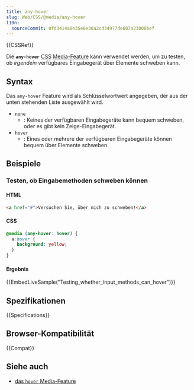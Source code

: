```yaml
---
title: any-hover
slug: Web/CSS/@media/any-hover
l10n:
  sourceCommit: 0fd3414a0e35e6e30a2cd34977de607a23000bef
---
```


{{CSSRef}}

Die **`any-hover`** [CSS](/de/docs/Web/CSS) [Media-Feature](/de/docs/Web/CSS/@media#media_features) kann verwendet werden, um zu testen, ob _irgendein_ verfügbares Eingabegerät über Elemente schweben kann.

## Syntax

Das `any-hover` Feature wird als Schlüsselwortwert angegeben, der aus der unten stehenden Liste ausgewählt wird.

- `none`
  - : Keines der verfügbaren Eingabegeräte kann bequem schweben, oder es gibt kein Zeige-Eingabegerät.
- `hover`
  - : Eines oder mehrere der verfügbaren Eingabegeräte können bequem über Elemente schweben.

## Beispiele

### Testen, ob Eingabemethoden schweben können

#### HTML

```html
<a href="#">Versuchen Sie, über mich zu schweben!</a>
```

#### CSS

```css
@media (any-hover: hover) {
  a:hover {
    background: yellow;
  }
}
```

#### Ergebnis

{{EmbedLiveSample("Testing_whether_input_methods_can_hover")}}

## Spezifikationen

{{Specifications}}

## Browser-Kompatibilität

{{Compat}}

## Siehe auch

- [das `hover` Media-Feature](/de/docs/Web/CSS/@media/hover)
